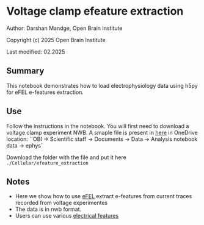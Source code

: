 # Voltage clamp efeature extraction

Author: Darshan Mandge, Open Brain Institute

Copyright (c) 2025 Open Brain Institute

Last modified: 02.2025


## Summary
This notebook demonstrates how to load electrophysiology data using h5py for eFEL e-features extraction.

## Use
Follow the instructions in the notebook. You will first need to download a voltage clamp experiment NWB.
A smaple file is present in [here](https://openbraininstitute.sharepoint.com/:u:/s/OBI-Scientificstaff/EWpiWrth3gJMu1uVox1OrRMB0DByhMOzqKeeShvS01A7AA?e=O6qt9k) in OneDrive location: ``OBI -> Scientific staff -> Documents -> Data -> Analysis notebook data -> ephys`

Download the folder with the file and put it here `./Cellular/efeature_extraction`

## Notes
- Here we show how to use [eFEL](https://github.com/openbraininstitute/eFEL) extract e-features from current traces recorded from voltage experimentes
- The data is in nwb format.
- Users can use various [electrical features](https://efel.readthedocs.io/en/latest/eFeatures.html)